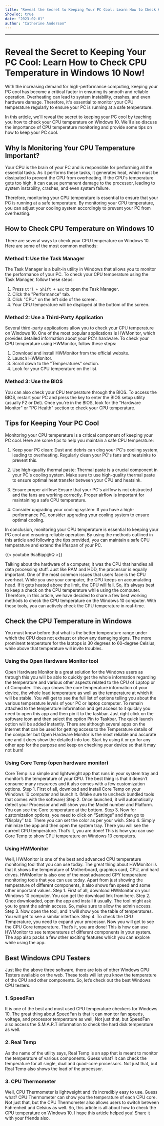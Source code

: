 ```yaml
---
title: "Reveal the Secret to Keeping Your PC Cool: Learn How to Check CPU Temperature in Windows 10 Now!"
ShowToc: true 
date: "2023-02-01"
author: "Catherine Anderson"
---
```

*****
# Reveal the Secret to Keeping Your PC Cool: Learn How to Check CPU Temperature in Windows 10 Now!

With the increasing demand for high-performance computing, keeping your PC cool has become a critical factor in ensuring its smooth and reliable operation. Overheating can lead to system instability, crashes, and even hardware damage. Therefore, it's essential to monitor your CPU temperature regularly to ensure your PC is running at a safe temperature.

In this article, we'll reveal the secret to keeping your PC cool by teaching you how to check your CPU temperature on Windows 10. We'll also discuss the importance of CPU temperature monitoring and provide some tips on how to keep your PC cool.

## Why Is Monitoring Your CPU Temperature Important?

Your CPU is the brain of your PC and is responsible for performing all the essential tasks. As it performs these tasks, it generates heat, which must be dissipated to prevent the CPU from overheating. If the CPU's temperature gets too high, it can cause permanent damage to the processor, leading to system instability, crashes, and even system failure.

Therefore, monitoring your CPU temperature is essential to ensure that your PC is running at a safe temperature. By monitoring your CPU temperature, you can adjust your cooling system accordingly to prevent your PC from overheating.

## How to Check CPU Temperature on Windows 10

There are several ways to check your CPU temperature on Windows 10. Here are some of the most common methods:

### Method 1: Use the Task Manager

The Task Manager is a built-in utility in Windows that allows you to monitor the performance of your PC. To check your CPU temperature using the Task Manager, follow these steps:

1. Press `Ctrl + Shift + Esc` to open the Task Manager.
2. Click the "Performance" tab.
3. Click "CPU" on the left side of the screen.
4. Your CPU temperature will be displayed at the bottom of the screen.

### Method 2: Use a Third-Party Application

Several third-party applications allow you to check your CPU temperature on Windows 10. One of the most popular applications is HWMonitor, which provides detailed information about your PC's hardware. To check your CPU temperature using HWMonitor, follow these steps:

1. Download and install HWMonitor from the official website.
2. Launch HWMonitor.
3. Scroll down to the "Temperatures" section.
4. Look for your CPU temperature on the list.

### Method 3: Use the BIOS

You can also check your CPU temperature through the BIOS. To access the BIOS, restart your PC and press the key to enter the BIOS setup utility (usually F2 or Del). Once you're in the BIOS, look for the "Hardware Monitor" or "PC Health" section to check your CPU temperature.

## Tips for Keeping Your PC Cool

Monitoring your CPU temperature is a critical component of keeping your PC cool. Here are some tips to help you maintain a safe CPU temperature:

1. Keep your PC clean: Dust and debris can clog your PC's cooling system, leading to overheating. Regularly clean your PC's fans and heatsinks to prevent this.

2. Use high-quality thermal paste: Thermal paste is a crucial component in your PC's cooling system. Make sure to use high-quality thermal paste to ensure optimal heat transfer between your CPU and heatsink.

3. Ensure proper airflow: Ensure that your PC's airflow is not obstructed and the fans are working correctly. Proper airflow is important for maintaining a safe CPU temperature.

4. Consider upgrading your cooling system: If you have a high-performance PC, consider upgrading your cooling system to ensure optimal cooling.

In conclusion, monitoring your CPU temperature is essential to keeping your PC cool and ensuring reliable operation. By using the methods outlined in this article and following the tips provided, you can maintain a safe CPU temperature and extend the lifespan of your PC.

{{< youtube 9saBippjjhQ >}} 



Talking about the hardware of a computer, it was the CPU that handles all data processing stuff. Just like RAM and HDD, the processor is equally important. One of the most common issues that users face is the CPU overheat. While you use your computer, the CPU keeps on accumulating head. If it gets heated above the limit, the CPU will fail.
So, it’s always best to keep a check on the CPU temperature while using the computer. Therefore, in this article, we have decided to share a few best working methods to check the CPU temperature on the Windows 10 computer. With these tools, you can actively check the CPU temperature in real-time.

 
##  Check the CPU Temperature in Windows


You must know before that what is the better temperature range under which the CPU does not exhaust or show any damaging signs. The more prominent temperature for the laptops is 30 degrees to 60-degree Celsius, while above that temperature will invite troubles.

 
### Using the Open Hardware Monitor tool


Open Hardware Monitor is a great solution for the Windows users as through this you will be able to quickly get the whole information regarding the temperature and various other aspects related to the CPU of Laptop or of Computer.
This app shows the core temperature information of your device, the whole load temperature as well as the temperature at which it will be stable. You will get to see the full list of options telling you about the various temperature levels of your PC or laptop computer.
To remain attached to the temperature information and get access to it quickly you need to open this app and then pin it to the taskbar. Just right click on the software icon and then select the option Pin to Taskbar. The quick launch option will be added instantly.
There are although several apps on the internet that can be used for getting access to the Temperature details of the computer but Open Hardware Monitor is the most reliable and accurate one and it does show the detailed info too. Start by using it or go for any other app for the purpose and keep on checking your device so that it may not burn!

 
### Using Core Temp (open hardware monitor)


Core Temp is a simple and lightweight app that runs in your system tray and monitor’s the temperature of your CPU. The best thing is that it doesn’t consume many resources and it also comes with a few customization options.
Step 1. First of all, download and install Core Temp on your Windows 10 computer and launch it. (Make sure to uncheck bundled tools that comes with the software)
Step 2. Once launched, it will automatically detect your Processor and will show you the Model number and Platform. You can see the Core temperature at the bottom.
Step 3. Now for customization options, you need to click on “Settings” and then go to “Display” tab. There you can set the color as per your wish.
Step 4. Simply minimize the app and then open the system tray. There you will see the current CPU temperature.
That’s it, you are done! This is how you can use Core Temp to show CPU temperature on Windows 10 computers.

 
### Using HWMonitor


Well, HWMonitor is one of the best and advanced CPU temperature monitoring tool that you can use today. The great thing about HWMonitor is that it shows the temperature of Motherboard, graphics card, CPU, and hard drives. HWMonitor is also one of the most advanced CPY temperature monitoring tools that you can use today. Apart from just showing the temperature of different components, it also shows fan speed and some other important values.
Step 1. First of all, download HWMonitor on your Windows 10 computer. You can get the download link from here.
Step 2. Once downloaded, open the app and install it usually. The tool might ask you to grant the admin access. So, make sure to allow the admin access.
Step 3. Now open the tool, and it will show you the table of temperatures. You will get to see a similar interface.
Step 4. To check the CPU Temperature, you need to expand your processor. Now you will get to see the CPU Core temperature.
That’s it, you are done! This is how can use HWMonitor to see temperatures of different components in your system. The app also packs a few other exciting features which you can explore while using the app.

 
## Best Windows CPU Testers


Just like the above three software, there are lots of other Windows CPU Testers available on the web. These tools will let you know the temperature of the CPU and other components. So, let’s check out the best Windows CPU testers.

 
### 1. SpeedFan


It is one of the best and most used CPU temperature checkers for Windows 10. The great thing about SpeedFan is that it can monitor fan speeds, voltage, and processor temperature as well, Not just that, but SpeedFan also access the S.M.A.R.T information to check the hard disk temperature as well.

 
### 2. Real Temp


As the name of the utility says, Real Temp is an app that is meant to monitor the temperature of various components. Guess what? it can check the temperature for all single, dual and quad-core processors. Not just that, but Real Temp also shows the load of the processor.

 
### 3. CPU Thermometer


Well, CPU Thermometer is lightweight and it’s incredibly easy to use. Guess what? CPU Thermometer can show you the temperature of each CPU core. Not just that, but the CPU Thermometer also allows users to switch between Fahrenheit and Celsius as well.
So, this article is all about how to check the CPU temperature on Windows 10. I hope this article helped you! Share it with your friends also.




